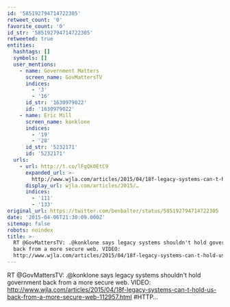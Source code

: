```yaml
---
id: '585192794714722305'
retweet_count: '0'
favorite_count: '0'
id_str: '585192794714722305'
retweeted: true
entities:
  hashtags: []
  symbols: []
  user_mentions:
    - name: Government Matters
      screen_name: GovMattersTV
      indices:
        - '3'
        - '16'
      id_str: '1630979022'
      id: '1630979022'
    - name: Eric Mill
      screen_name: konklone
      indices:
        - '19'
        - '28'
      id_str: '5232171'
      id: '5232171'
  urls:
    - url: http://t.co/lFgQk0EtC9
      expanded_url: >-
        http://www.wjla.com/articles/2015/04/18f-legacy-systems-can-t-hold-us-back-from-a-more-secure-web-112957.html
      display_url: wjla.com/articles/2015/…
      indices:
        - '111'
        - '133'
original_url: https://twitter.com/benbalter/status/585192794714722305
date: '2015-04-06T21:30:09.000Z'
sitemap: false
robots: noindex
title: >-
  RT @GovMattersTV: .@konklone says legacy systems shouldn't hold government
  back from a more secure web. VIDEO:
  http://www.wjla.com/articles/2015/04/18f-legacy-systems-can-t-hold-us-back-from-a-more-secure-web-112957.htm…
---
```


RT @GovMattersTV: .@konklone says legacy systems shouldn't hold government back from a more secure web. VIDEO: http://www.wjla.com/articles/2015/04/18f-legacy-systems-can-t-hold-us-back-from-a-more-secure-web-112957.html #HTTP…